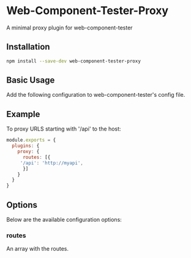 Web-Component-Tester-Proxy
==========================

A minimal proxy plugin for web-component-tester

## Installation

```sh
npm install --save-dev web-component-tester-proxy
```

## Basic Usage

Add the following configuration to web-component-tester's config file.

## Example

To proxy URLS starting with '/api' to the host:

```js
module.exports = {
  plugins: {
    proxy: {
      routes: [{
	 '/api': 'http://myapi',
      }]
    }
  }
}
```

## Options

Below are the available configuration options:

### routes

An array with the routes.
